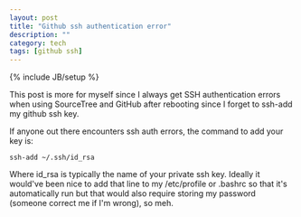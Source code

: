 ```yaml
---
layout: post
title: "Github ssh authentication error"
description: ""
category: tech
tags: [github ssh]
---
```

{% include JB/setup %}

This post is more for myself since I always get SSH authentication errors
when using SourceTree and GitHub after rebooting since I forget to ssh-add my github ssh key.

If anyone out there encounters ssh auth errors, the command to add
your key is:

<pre class="prettyprint">
<code class="bash">ssh-add ~/.ssh/id_rsa</code>
</pre>

Where id_rsa is typically the name of your private ssh key. Ideally it would've
been nice to add that line to my /etc/profile or .bashrc so that it's
automatically run but that would also require storing my password (someone
correct me if I'm wrong), so meh.
